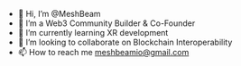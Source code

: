 - 👋 Hi, I’m @MeshBeam
- 👀 I’m a Web3 Community Builder & Co-Founder
- 🌱 I’m currently learning XR development
- 💞️ I’m looking to collaborate on Blockchain Interoperability 
- 📫 How to reach me meshbeamio@gmail.com 

<!---
MeshBeam/MeshBeam is a ✨ special ✨ repository because its `README.md` (this file) appears on your GitHub profile.
You can click the Preview link to take a look at your changes.
--->
